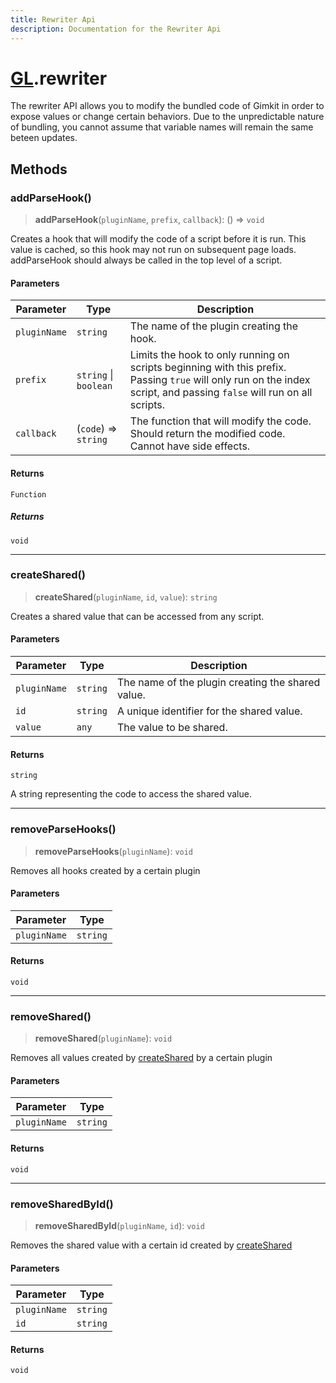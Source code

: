 ```yaml
---
title: Rewriter Api
description: Documentation for the Rewriter Api
---
```

# [GL](/api/api).rewriter

The rewriter API allows you to modify the bundled code of Gimkit in order to expose values
or change certain behaviors. Due to the unpredictable nature of bundling, you cannot assume that variable names
will remain the same beteen updates.

## Methods

### addParseHook()

> **addParseHook**(`pluginName`, `prefix`, `callback`): () => `void`

Creates a hook that will modify the code of a script before it is run.
This value is cached, so this hook may not run on subsequent page loads.
addParseHook should always be called in the top level of a script.

#### Parameters

| Parameter | Type | Description |
| ------ | ------ | ------ |
| `pluginName` | `string` | The name of the plugin creating the hook. |
| `prefix` | `string` \| `boolean` | Limits the hook to only running on scripts beginning with this prefix. Passing `true` will only run on the index script, and passing `false` will run on all scripts. |
| `callback` | (`code`) => `string` | The function that will modify the code. Should return the modified code. Cannot have side effects. |

#### Returns

`Function`

##### Returns

`void`

***

### createShared()

> **createShared**(`pluginName`, `id`, `value`): `string`

Creates a shared value that can be accessed from any script.

#### Parameters

| Parameter | Type | Description |
| ------ | ------ | ------ |
| `pluginName` | `string` | The name of the plugin creating the shared value. |
| `id` | `string` | A unique identifier for the shared value. |
| `value` | `any` | The value to be shared. |

#### Returns

`string`

A string representing the code to access the shared value.

***

### removeParseHooks()

> **removeParseHooks**(`pluginName`): `void`

Removes all hooks created by a certain plugin

#### Parameters

| Parameter | Type |
| ------ | ------ |
| `pluginName` | `string` |

#### Returns

`void`

***

### removeShared()

> **removeShared**(`pluginName`): `void`

Removes all values created by [createShared](Rewriter#createshared) by a certain plugin

#### Parameters

| Parameter | Type |
| ------ | ------ |
| `pluginName` | `string` |

#### Returns

`void`

***

### removeSharedById()

> **removeSharedById**(`pluginName`, `id`): `void`

Removes the shared value with a certain id created by [createShared](Rewriter#createshared)

#### Parameters

| Parameter | Type |
| ------ | ------ |
| `pluginName` | `string` |
| `id` | `string` |

#### Returns

`void`
